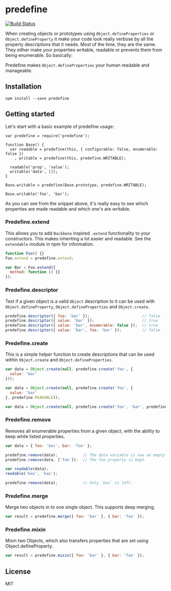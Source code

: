 # predefine

[![Build Status](https://travis-ci.org/3rd-Eden/predefine.png)](https://travis-ci.org/3rd-Eden/predefine)

When creating objects or prototypes using `Object.defineProperties` or
`Object.defineProperty` it make your code look really verbose by all the
property descriptions that it needs. Most of the time, they are the same. They
either make your properties writable, readable or prevents them from being
enumerable. So basically:

Predefine makes `Object.defineProperties` your human readable and manageable.

## Installation

```
npm install --save predefine
```

## Getting started

Let's start with a basic example of predefine usage:

```
var predefine = require('predefine');

function Base() {
  var readable = predefine(this, { configurable: false, enumerable: false })
    , writable = predefine(this, predefine.WRITABLE);

  readable('prop', 'value');
  writable('data', []);
}

Base.writable = predefine(Base.prototype, predefine.WRITABLE);

Base.writable('foo', 'bar');
```

As you can see from the snippet above, it's really easy to see which properties
are made readable and which one's are writable.

### Predefine.extend

This allows you to add `Backbone` inspired `.extend` functionality to your
constructors. This makes inheriting a lot easier and readable. See the
`extendable` module in npm for information.

```js
function Foo() {}
Foo.extend = predefine.extend;

var Bar = Foo.extend({
  method: function () {}
});
```

### Predefine.descriptor

Test if a given object is a valid `Object` description to it can be used with
`Object.defineProperty`, `Object.defineProperties` and `Object.create`.

```js
predefine.descriptor({ foo: 'bar' });                       // false
predefine.descriptor({ value: 'bar' });                     // true
predefine.descriptor({ value: 'bar', enumerable: false });  // true
predefine.descriptor({ value: 'bar', foo: 'bar' });         // false
```

### Predefine.create

This is a simple helper function to create descriptions that can be used within
`Object.create` and `Object.defineProperties`.

```js
var data = Object.create(null, predefine.create('foo', { 
  value: 'bar' 
}));

var data = Object.create(null, predefine.create('foo', {
  value: 'bar'
}, predefine.READABLE));

var data = Object.create(null, predefine.create('foo', 'bar', predefine.READABLE));
```

### Predefine.remove

Removes all enumerable properties from a given object, with the ability to keep
white listed properties.

```js
var data = { foo: 'bar', bar: 'foo' };

predefine.remove(data);           // The data variable is now an empty object.
predefine.remove(data, ['foo']);  // The foo property is kept.

var readable(data);
readable('baz', 'baz');

predefine.remove(data);           // Only `baz` is left.
```

### Predefine.merge

Merge two objects in to one single object. This supports deep merging.

```js
var result = predefine.merge({ foo: 'bar' }, { bar: 'foo' });
```

### Predefine.mixin

Mixin two Objects, which also transfers properties that are set using
Object.defineProperty.

```js
var result = predefine.mixin({ foo: 'bar' }, { bar: 'foo' });
```

## License

MIT
